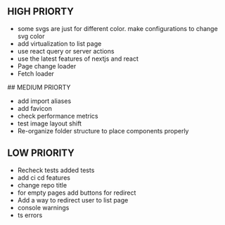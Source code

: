 ## HIGH PRIORTY

- some svgs are just for different color. make configurations to change svg color
- add virtualization to list page
- use react query or server actions
- use the latest features of nextjs and react
- Page change loader
- Fetch loader

## MEDIUM PRIORTY

- add import aliases
- add favicon
- check performance metrics
- test image layout shift
- Re-organize folder structure to place components properly

## LOW PRIORITY

- Recheck tests added tests
- add ci cd features
- change repo title
- for empty pages add buttons for redirect
- Add a way to redirect user to list page
- console warnings
- ts errors
